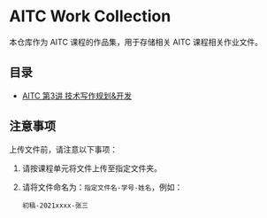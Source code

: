 # AITC Work Collection

本仓库作为 AITC 课程的作品集，用于存储相关 AITC 课程相关作业文件。

## 目录

- [AITC 第3讲 技术写作规划&开发](https://github.com/AI-Assisted-Technical-Communication/AITC-Work-Collection/tree/main/AITC%E7%AC%AC3%E8%AE%B2%20-%20%E6%8A%80%E6%9C%AF%E5%86%99%E4%BD%9C%E8%A7%84%E5%88%92%26%E5%BC%80%E5%8F%91)

## 注意事项

上传文件前，请注意以下事项：

1. 请按课程单元将文件上传至指定文件夹。

2. 请将文件命名为：`指定文件名-学号-姓名`，例如：

    ```初稿-2021xxxx-张三```


